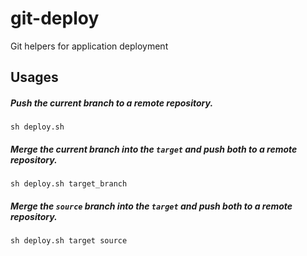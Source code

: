 git-deploy
==========

Git helpers for application deployment

## Usages

##### Push the current branch to a remote repository.

```
sh deploy.sh
```

##### Merge the current branch into the `target` and push both to a remote repository.

```
sh deploy.sh target_branch
```

##### Merge the `source` branch into the `target` and push both to a remote repository.

```
sh deploy.sh target source

